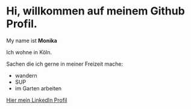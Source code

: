 # Hi, willkommen auf meinem Github Profil.
My name ist **Monika**

Ich wohne in Köln.

Sachen die ich gerne in meiner Freizeit mache:

- wandern
- SUP
- im Garten arbeiten

[Hier mein LinkedIn Profil](https://www.linkedin.com/in/monika-moj-26252018a/)
